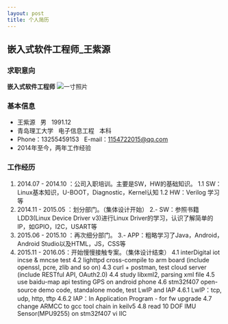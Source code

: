```yaml
---
layout: post
title: 个人简历
---
```


## 嵌入式软件工程师\_王紫源

### 求职意向

**嵌入式软件工程师**    ![一寸照片](./images/pic.jpeg "一寸照片")

### 基本信息

+ 王紫源 &nbsp; 男 &nbsp; 1991.12
+ 青岛理工大学 &nbsp; 电子信息工程 &nbsp; 本科
+ Phone：13255459153 &nbsp; E-mail：1154722015@qq.com
+ 2014年至今，两年工作经验

### 工作经历

1. 2014.07 - 2014.10 ：公司入职培训。主要是SW，HW的基础知识。
 1.1 SW：Linux基本知识，U-BOOT，Diagnostic，Kernel认知
 1.2 HW：Verilog 学习等
2. 2014.11 - 2015.05 ：划分部门。（集体设计开始）
 2.- SW：参照书籍LDD3(Linux Device Driver v3)进行Linux Driver的学习，认识了解简单的IP，如GPIO，I2C，USART等
3. 2015.06 - 2015.10 ：再次细分部门。
 3.- APP：粗略学习了Java，Android，Android Studio以及HTML，JS，CSS等
4. 2015.11 - 2016.05：开始慢慢接触专案。（集体设计结束）
 4.1 interDigital iot incse & mncse test
 4.2 lighttpd cross-compile to arm board (include openssl, pcre, zlib and so on)
 4.3 curl + postman, test cloud server (include RESTful API, OAuth2.0)
 4.4 study libxml2, parsing xml file
 4.5 use baidu-map api testing GPS on android phone
 4.6 stm32f407 open-source demo code, standalone mode, test LwIP and IAP
 4.6.1 LwIP：tcp, udp, http, tftp
 4.6.2 IAP：In Application Program - for fw upgrade
 4.7 change ARMCC to gcc tool chain in keilv5
 4.8 read 10 DOF IMU Sensor(MPU9255) on stm32f407 vi IIC

